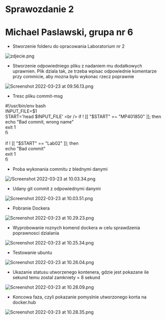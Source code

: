 # Sprawozdanie 2

# Michael Paslawski, grupa nr 6

* Stworzenie folderu do opracowania Laboratorium nr 2

![zdjecie.png](https://github.com/InzynieriaOprogramowaniaAGH/MDO2022_S/blob/MP401850/ITE/GCL06/MP401850/Lab02/zdjecie.png)

* Stworzenie odpowiedniego pliku z nadaniem mu dodatkowych uprawnien. Plik dziala tak, ze trzeba wpisac odpowiednie komentarze przy commicie, aby mozna bylo wykonac rzecz poprawnie

![Screenshot 2022-03-23 at 09.56.13.png](https://github.com/InzynieriaOprogramowaniaAGH/MDO2022_S/blob/MP401850/ITE/GCL06/MP401850/Lab02/Screenshot%202022-03-23%20at%2009.56.13.png)

* Tresc pliku commit-msg

#!/usr/bin/env bash <br />
INPUT_FILE=$1 <br />
START='head $INPUT_FILE' <br />
if ! [[ "$START" =~ "MP401850" ]]; then <br />
echo "Bad commit, wrong name" <br />
exit 1 <br />
fi <br />
<br />
if ! [[ "$START" == "Lab02" ]]; then <br />
echo "Bad commit" <br />
exit 1 <br />
fi <br />

* Proba wykonania commitu z blednymi danymi

![/Screenshot 2022-03-23 at 10.03.34.png](https://github.com/InzynieriaOprogramowaniaAGH/MDO2022_S/blob/MP401850/ITE/GCL06/MP401850/Lab02/Screenshot%202022-03-23%20at%2010.03.34.png)

* Udany git commit z odpowiednymi danymi 

![Screenshot 2022-03-23 at 10.03.51.png](https://github.com/InzynieriaOprogramowaniaAGH/MDO2022_S/blob/MP401850/ITE/GCL06/MP401850/Lab02/Screenshot%202022-03-23%20at%2010.03.51.png)

* Pobranie Dockera 

![Screenshot 2022-03-23 at 10.29.23.png](https://github.com/InzynieriaOprogramowaniaAGH/MDO2022_S/blob/MP401850/ITE/GCL06/MP401850/Lab02/Screenshot%202022-03-23%20at%2010.29.23.png)

* Wyprobowanie roznych komend dockera w celu sprawdzenia poprawnosci dzialania 

![Screenshot 2022-03-23 at 10.25.34.png](https://github.com/InzynieriaOprogramowaniaAGH/MDO2022_S/blob/MP401850/ITE/GCL06/MP401850/Lab02/Screenshot%202022-03-23%20at%2010.25.34.png)

* Testowanie ubuntu 

![Screenshot 2022-03-23 at 10.26.04.png](https://github.com/InzynieriaOprogramowaniaAGH/MDO2022_S/blob/MP401850/ITE/GCL06/MP401850/Lab02/Screenshot%202022-03-23%20at%2010.26.04.png)

* Ukazanie statusu utworzenego kontenera, gdzie jest pokazane ile sekund temu zostal zamkniety = 8 sekund

![Screenshot 2022-03-23 at 10.28.09.png](https://github.com/InzynieriaOprogramowaniaAGH/MDO2022_S/blob/MP401850/ITE/GCL06/MP401850/Lab02/Screenshot%202022-03-23%20at%2010.28.09.png)

* Koncowa faza, czyli pokazanie pomyslnie utworzonego konta na docker.hub

![Screenshot 2022-03-23 at 10.28.35.png](https://github.com/InzynieriaOprogramowaniaAGH/MDO2022_S/blob/MP401850/ITE/GCL06/MP401850/Lab02/Screenshot%202022-03-23%20at%2010.28.35.png)


